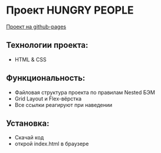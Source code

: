 # Проект HUNGRY PEOPLE

[Проект на github-pages]()

## Технологии проекта:
- HTML & CSS

## Функциональность:
- Файловая структура проекта по правилам Nested БЭМ
- Grid Layout и Flex-вёрстка
- Все ссылки реагируют при наведении

## Установка:
- Cкачай код
- открой index.html в браузере


